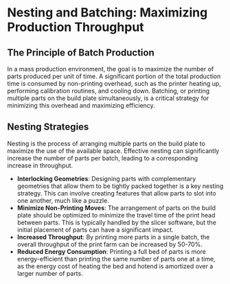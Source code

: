 # Nesting and Batching: Maximizing Production Throughput

## The Principle of Batch Production
In a mass production environment, the goal is to maximize the number of parts produced per unit of time. A significant portion of the total production time is consumed by non-printing overhead, such as the printer heating up, performing calibration routines, and cooling down. Batching, or printing multiple parts on the build plate simultaneously, is a critical strategy for minimizing this overhead and maximizing efficiency.

## Nesting Strategies
Nesting is the process of arranging multiple parts on the build plate to maximize the use of the available space. Effective nesting can significantly increase the number of parts per batch, leading to a corresponding increase in throughput.

- **Interlocking Geometries**: Designing parts with complementary geometries that allow them to be tightly packed together is a key nesting strategy. This can involve creating features that allow parts to slot into one another, much like a puzzle.
- **Minimize Non-Printing Moves**: The arrangement of parts on the build plate should be optimized to minimize the travel time of the print head between parts. This is typically handled by the slicer software, but the initial placement of parts can have a significant impact.
- **Increased Throughput**: By printing more parts in a single batch, the overall throughput of the print farm can be increased by 50-70%.
- **Reduced Energy Consumption**: Printing a full bed of parts is more energy-efficient than printing the same number of parts one at a time, as the energy cost of heating the bed and hotend is amortized over a larger number of parts.
